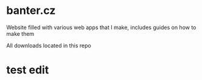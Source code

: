 # banter.cz
 Website filled with various web apps that I make, includes guides on how to make them 
 
 All downloads located in this repo

# test edit


 
